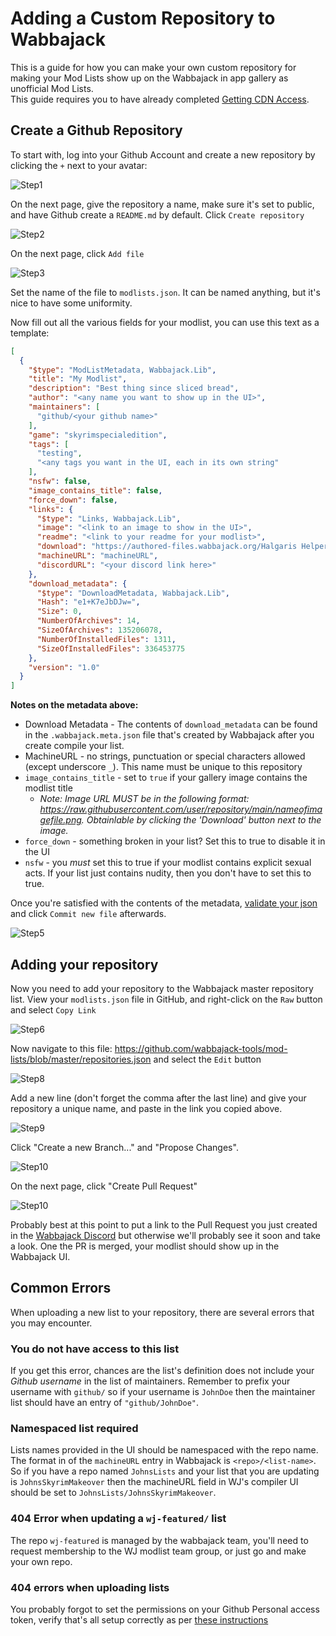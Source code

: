 # Adding a Custom Repository to Wabbajack

This is a guide for how you can make your own custom repository for making your Mod Lists show up on the Wabbajack in app gallery as unofficial Mod Lists.  
This guide requires you to have already completed [Getting CDN Access](Getting%20CDN%20Access.md).

## Create a Github Repository

To start with, log into your Github Account and create a new repository by clicking the `+` next to your avatar:

![Step1](https://user-images.githubusercontent.com/654621/161399306-8b3aa14a-9939-4440-9823-5ba0aa95e398.png)

On the next page, give the repository a name, make sure it's set to public, and have Github create a `README.md` by default. Click `Create repository`

![Step2](https://user-images.githubusercontent.com/654621/161399316-df090b1b-c52c-45a1-a175-b432dc0644d1.png)

On the next page, click `Add file`

![Step3](https://user-images.githubusercontent.com/654621/161399676-0ce978c3-cb46-4bae-ad56-7fc97f5850a1.png)

Set the name of the file to `modlists.json`. It can be named anything, but it's nice to have some uniformity.

Now fill out all the various fields for your modlist, you can use this text as a template:

```json
[
  {
    "$type": "ModListMetadata, Wabbajack.Lib",
    "title": "My Modlist",
    "description": "Best thing since sliced bread",
    "author": "<any name you want to show up in the UI>",
    "maintainers": [
      "github/<your github name>"
    ],
    "game": "skyrimspecialedition",
    "tags": [
      "testing",
      "<any tags you want in the UI, each in its own string"
    ],
    "nsfw": false,
    "image_contains_title": false,
    "force_down": false,
    "links": {
      "$type": "Links, Wabbajack.Lib",
      "image": "<link to an image to show in the UI>",
      "readme": "<link to your readme for your modlist>",
      "download": "https://authored-files.wabbajack.org/Halgaris Helper.wabbajack_29d245c9-5f7f-4394-b600-a22e43427337",
      "machineURL": "machineURL",
      "discordURL": "<your discord link here>"
    },
    "download_metadata": {
      "$type": "DownloadMetadata, Wabbajack.Lib",
      "Hash": "e1+K7eJbDJw=",
      "Size": 0,
      "NumberOfArchives": 14,
      "SizeOfArchives": 135206078,
      "NumberOfInstalledFiles": 1311,
      "SizeOfInstalledFiles": 336453775
    },
    "version": "1.0"
  }
]

```

**Notes on the metadata above:**

* Download Metadata - The contents of `download_metadata` can be found in the `.wabbajack.meta.json` file that's created by Wabbajack after you create compile your list.
* MachineURL - no strings, punctuation or special characters allowed (except underscore `_`). This name must be unique to this repository
* `image_contains_title` - set to `true` if your gallery image contains the modlist title
    *  _Note:  Image URL MUST be in the following format:  https://raw.githubusercontent.com/user/repository/main/nameofimagefile.png.  Obtainlable by clicking the 'Download' button next to the image._
* `force_down` - something broken in your list? Set this to true to disable it in the UI
* `nsfw` - you *must* set this to true if your modlist contains explicit sexual acts. If your list just contains nudity, then you don't have to set this to true.

Once you're satisfied with the contents of the metadata, [validate your json](https://jsonlint.com/) and click `Commit new file` afterwards.

![Step5](https://user-images.githubusercontent.com/654621/161399933-2012365b-0891-45f3-a21d-14a72dca1247.png)

## Adding your repository

Now you need to add your repository to the Wabbajack master repository list. View your `modlists.json` file in GitHub, and right-click on the `Raw` button and select `Copy Link`

![Step6](https://user-images.githubusercontent.com/654621/161399961-bc0cdb28-74d8-4c69-8cb0-11863083bee1.png)

Now navigate to this file: <https://github.com/wabbajack-tools/mod-lists/blob/master/repositories.json> and select the `Edit` button

![Step8](https://user-images.githubusercontent.com/654621/161399990-d3d1a66a-ac50-4a6d-9af5-4420eaea4cc3.png)

Add a new line (don't forget the comma after the last line) and give your repository a unique name, and paste in the link you copied above.

![Step9](https://user-images.githubusercontent.com/654621/161400507-40238db1-4ec3-4599-8082-ba961ac79b1b.png)

Click "Create a new Branch..." and "Propose Changes".

![Step10](https://user-images.githubusercontent.com/654621/161400527-669820df-7147-419d-b903-4eff6eeddb9c.png)

On the next page, click "Create Pull Request"

![Step10](https://user-images.githubusercontent.com/654621/161400531-0cae7ffd-4039-4f95-9f16-ce6e1b3b9e3d.png)

Probably best at this point to put a link to the Pull Request you just created in the [Wabbajack Discord](https://discord.gg/wabbajack) but otherwise we'll probably see it soon and take a look. One the PR is merged, your modlist should show up in the Wabbajack UI.

## Common Errors

When uploading a new list to your repository, there are several errors that you may encounter.

### You do not have access to this list

If you get this error, chances are the list's definition does not include your *Github username* in the list of maintainers. Remember to prefix your username with `github/` so if your username is `JohnDoe` then the maintainer list should have an entry of `"github/JohnDoe"`.

### Namespaced list required

Lists names provided in the UI should be namespaced with the repo name. The format in of the `machineURL` entry in Wabbajack is `<repo>/<list-name>`. So if you have a repo named `JohnsLists` and your list that you are updating is `JohnsSkyrimMakeover` then the machineURL field in WJ's compiler UI should be set to `JohnsLists/JohnsSkyrimMakeover`.

### 404 Error when updating a `wj-featured/` list

The repo `wj-featured` is managed by the wabbajack team, you'll need to request membership to the WJ modlist team group, or just go and make your own repo.

### 404 errors when uploading lists

You probably forgot to set the permissions on your Github Personal access token, verify that's all setup correctly as per [these instructions](https://github.com/wabbajack-tools/wiki/wiki/Getting-CDN-Access)
